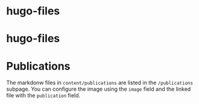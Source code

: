 # hugo-files
# hugo-files

# Publications

The markdonw files in `content/publications` are listed in the `/publications`
subpage. You can configure the image using the `image` field and the linked
file with the `publication` field.
